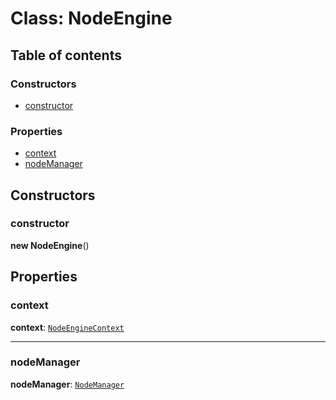 # Class: NodeEngine

## Table of contents

### Constructors

* [constructor](/auto-docs/form-core/classes/NodeEngine.md#constructor)

### Properties

* [context](/auto-docs/form-core/classes/NodeEngine.md#context)
* [nodeManager](/auto-docs/form-core/classes/NodeEngine.md#nodemanager)

## Constructors

### constructor

**new NodeEngine**()

## Properties

### context

**context**: [`NodeEngineContext`](/auto-docs/form-core/classes/NodeEngineContext.md)

***

### nodeManager

**nodeManager**: [`NodeManager`](/auto-docs/form-core/classes/NodeManager.md)
